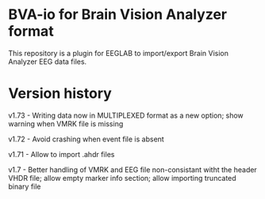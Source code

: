 # BVA-io for Brain Vision Analyzer format

This repository is a plugin for EEGLAB to import/export
Brain Vision Analyzer EEG data files.

# Version history
v1.73 - Writing data now in MULTIPLEXED format as a new option; show warning when VMRK file is missing

v1.72 - Avoid crashing when event file is absent

v1.71 - Allow to import .ahdr files

v1.7 - Better handling of VMRK and EEG file non-consistant witht the header VHDR file; allow empty marker info section; allow importing truncated binary file
